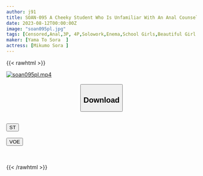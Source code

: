```yaml
---
author: j91
title: SOAN-095 A Cheeky Student Who Is Unfamiliar With An Anal Counseling School Is Enema Folded We Will Insert Two Holes Without Anesthesia Test Number: 011 Sora Mikumo
date: 2023-08-12T00:00:00Z
image: "soan095pl.jpg"
tags: [Censored,Anal,3P, 4P,Solowork,Enema,School Girls,Beautiful Girl	 ]
maker: [Yama To Sora  ]
actress: [Mikumo Sora ]
---
```



{{< rawhtml >}}

<div class="video" data-videoid="r4zYpeLMrQhbVwY">
    <a href="javascript:;">
        <img src="https://my.j91.asia/posts/soan095pl/soan095pl.jpg" width="WIDTH" height="HEIGHT" alt="soan095pl.mp4" loading="lazy">
    </a>
</div>

<script type="text/javascript" src="https://j91.asia/asset/on-demand-st.js"></script>

<br>
  <link rel="stylesheet" href="https://j91.asia/asset/bs5.css">
  
  <center>
  <button class="btn btn-primary" type="button" data-bs-toggle="collapse" data-bs-target=".multi-collapse" aria-expanded="false" aria-controls="multiCollapseExample1 multiCollapseExample2"><h2>Download</h2></button></center>
</p>
<div class="row">
  <div class="col">
    <div class="collapse multi-collapse" id="multiCollapseExample1">
      <div class="card card-body">
	      	      <br>
<div class="buttons">  
<a href="https://streamtape.to/v/r4zYpeLMrQhbVwY"><button class="btn-hover color-3"><i class="fa fa-download"></i> ST</button></a></div>
    </div>
  </div>
</div>
  <div class="col">
    <div class="collapse multi-collapse" id="multiCollapseExample2">
      <div class="card card-body">
	      <br>
<div class="buttons">
    <a href="https://voe.sx/c7g7lcrdjvfw"><button class="btn-hover color-9"><i class="fa fa-download"></i> VOE</button></a></div>
<br><br>
      </div>
    </div>
  </div>
</div>

{{< /rawhtml >}}